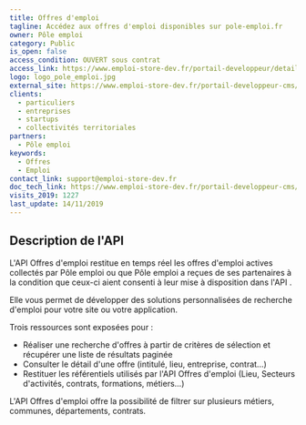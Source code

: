 ```yaml
---
title: Offres d'emploi
tagline: Accédez aux offres d'emploi disponibles sur pole-emploi.fr
owner: Pôle emploi
category: Public
is_open: false
access_condition: OUVERT sous contrat
access_link: https://www.emploi-store-dev.fr/portail-developpeur/detailapicatalogue/5ba49d55243a5f9d2c5064a2
logo: logo_pole_emploi.jpg
external_site: https://www.emploi-store-dev.fr/portail-developpeur-cms/home/catalogue-des-api/documentation-des-api/api/api-offres-demploi-v2.html
clients:
  - particuliers
  - entreprises
  - startups
  - collectivités territoriales
partners:
  - Pôle emploi
keywords:
  - Offres
  - Emploi
contact_link: support@emploi-store-dev.fr
doc_tech_link: https://www.emploi-store-dev.fr/portail-developpeur-cms/home/catalogue-des-api/documentation-des-api/api/api-offres-demploi-v2.html
visits_2019: 1227
last_update: 14/11/2019
---
```


## Description de l'API

L'API Offres d'emploi restitue en temps réel les offres d'emploi actives collectés par Pôle emploi ou que Pôle emploi a reçues de ses partenaires à la condition que ceux-ci aient consenti à leur mise à disposition dans l'API .

Elle vous permet de développer des solutions personnalisées de recherche d'emploi pour votre site ou votre application.

Trois ressources sont exposées pour :

- Réaliser une recherche d'offres à partir de critères de sélection et récupérer une liste de résultats paginée
- Consulter le détail d'une offre (intitulé, lieu, entreprise, contrat...)
- Restituer les référentiels utilisés par l'API Offres d'emploi (Lieu, Secteurs d'activités, contrats, formations, métiers...)

L'API Offres d'emploi offre la possibilité de filtrer sur plusieurs métiers, communes, départements, contrats.
